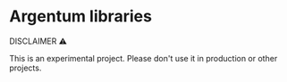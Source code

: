 # Argentum libraries

DISCLAIMER ⚠️

This is an experimental project. Please don't use it in production or other projects.
